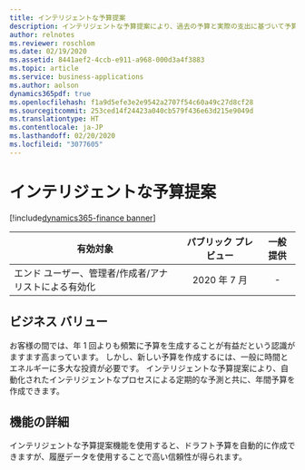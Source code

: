 ```yaml
---
title: インテリジェントな予算提案
description: インテリジェントな予算提案により、過去の予算と実際の支出に基づいて予算提案を自動的に作成できます。
author: relnotes
ms.reviewer: roschlom
ms.date: 02/19/2020
ms.assetid: 8441aef2-4ccb-e911-a968-000d3a4f3883
ms.topic: article
ms.service: business-applications
ms.author: aolson
dynamics365pdf: true
ms.openlocfilehash: f1a9d5efe3e2e9542a2707f54c60a49c27d8cf28
ms.sourcegitcommit: 253ced14f24423a040cb579f436e63d215e9049d
ms.translationtype: HT
ms.contentlocale: ja-JP
ms.lasthandoff: 02/20/2020
ms.locfileid: "3077605"
---
```

# <a name="intelligent-budget-proposal"></a>インテリジェントな予算提案
[!include[dynamics365-finance banner](../includes/dynamics365-finance.md)]

| 有効対象    |  パブリック プレビュー | 一般提供 | 
| ---------- | :----------: |:----------: |
|エンド ユーザー、管理者/作成者/アナリストによる有効化|2020 年 7 月| -|


## <a name="business-value"></a>ビジネス バリュー
<!-- bv start -->
お客様の間では、年 1 回よりも頻繁に予算を生成することが有益だという認識がますます高まっています。 しかし、新しい予算を作成するには、一般に時間とエネルギーに多大な投資が必要です。 インテリジェントな予算提案により、自動化されたインテリジェントなプロセスによる定期的な予測と共に、年間予算を作成できます。
<!-- bv end -->



## <a name="feature-details"></a>機能の詳細
<!--feature detail start -->
インテリジェントな予算提案機能を使用すると、ドラフト予算を自動的に作成できますが、履歴データを使用することで高い信頼性が得られます。
<!--feature detail end -->









